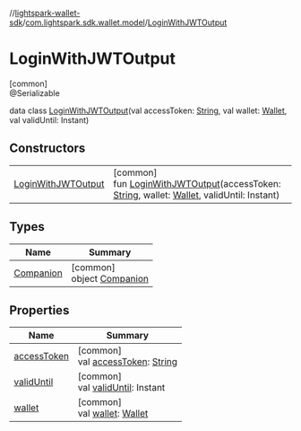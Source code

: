 //[lightspark-wallet-sdk](../../../index.md)/[com.lightspark.sdk.wallet.model](../index.md)/[LoginWithJWTOutput](index.md)

# LoginWithJWTOutput

[common]\
@Serializable

data class [LoginWithJWTOutput](index.md)(val accessToken: [String](https://kotlinlang.org/api/latest/jvm/stdlib/kotlin/-string/index.html), val wallet: [Wallet](../-wallet/index.md), val validUntil: Instant)

## Constructors

| | |
|---|---|
| [LoginWithJWTOutput](-login-with-j-w-t-output.md) | [common]<br>fun [LoginWithJWTOutput](-login-with-j-w-t-output.md)(accessToken: [String](https://kotlinlang.org/api/latest/jvm/stdlib/kotlin/-string/index.html), wallet: [Wallet](../-wallet/index.md), validUntil: Instant) |

## Types

| Name | Summary |
|---|---|
| [Companion](-companion/index.md) | [common]<br>object [Companion](-companion/index.md) |

## Properties

| Name | Summary |
|---|---|
| [accessToken](access-token.md) | [common]<br>val [accessToken](access-token.md): [String](https://kotlinlang.org/api/latest/jvm/stdlib/kotlin/-string/index.html) |
| [validUntil](valid-until.md) | [common]<br>val [validUntil](valid-until.md): Instant |
| [wallet](wallet.md) | [common]<br>val [wallet](wallet.md): [Wallet](../-wallet/index.md) |
